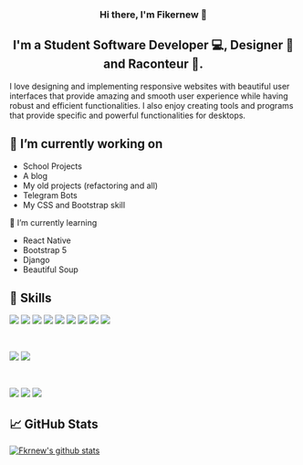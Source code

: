 <h3 align="center"> Hi there, I'm Fikernew 👋 </h3>
<h2 align="center">I'm a Student Software Developer 💻, Designer 🎨 and Raconteur 📸.</h2>

I love designing and implementing responsive websites with beautiful user interfaces that provide amazing and smooth user experience while having robust and efficient functionalities. I also enjoy creating tools and programs that provide specific and powerful functionalities for desktops.

## 🔭 I’m currently working on
- School Projects
- A blog
- My old projects (refactoring and all)
- Telegram Bots
- My CSS and Bootstrap skill

🌱 I’m currently learning
- React Native
- Bootstrap 5
- Django
- Beautiful Soup

## 💼 Skills
![](https://img.shields.io/badge/Code-JavaScript-informational?style=flat&logo=JavaScript&color=F7DF1E)
![](https://img.shields.io/badge/Code-HTML5-informational?style=flat&logo=HTML5&color=E34F26)
![](https://img.shields.io/badge/Code-PHP-informational?style=flat&logo=PHP&color=E34F26)
![](https://img.shields.io/badge/Code-Python-informational?style=flat&logo=Python&color=003B57)
![](https://img.shields.io/badge/Code-Python-3670A0?style=flat&logo=python&logoColor=ffdd54)
![](https://img.shields.io/badge/Code-Django-informational?style=flat&logo=Django&color=003B57)
![](https://img.shields.io/badge/Code-BeautifulSoup-informational?style=flat&logo=BeautifulSoup&color=003B57)
![](https://img.shields.io/badge/Code-C-informational?style=flat&logo=C&color=F7DF1E)
![](https://img.shields.io/badge/Code-Java-informational?style=flat&logo=Java&color=F7DF1E)

</br>

![](https://img.shields.io/badge/Style-Bootstrap-informational?style=flat&logo=Bootstrap&color=7952B3)
![](https://img.shields.io/badge/Style-CSS3-informational?style=flat&logo=CSS3&color=1572B6)

</br>

![](https://img.shields.io/badge/Tools-Heroku-informational?style=flat&logo=Heroku&color=430098)
![](https://img.shields.io/badge/Tools-Git-informational?style=flat&logo=Git&color=F05032)
![](https://img.shields.io/badge/Tools-GitHub-informational?style=flat&logo=GitHub&color=181717)

## 📈 GitHub Stats 

[![Fkrnew's github stats](https://github-readme-stats.vercel.app/api?username=ffekirnew)](https://github.com/ffekirnew)
<!--
Here are some ideas to get you started:

- 
-  ...
- 👯 I’m looking to collaborate on ...
- 🤔 I’m looking for help with ...
- 💬 Ask me about ...
- 📫 How to reach me: ...
- 😄 Pronouns: ...
- ⚡ Fun fact: ...
-->
